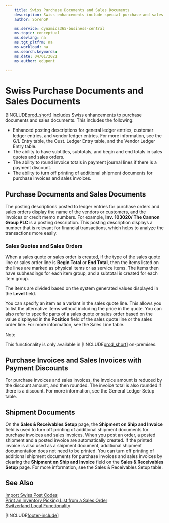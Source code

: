 ```yaml
---
    title: Swiss Purchase Documents and Sales Documents
    description: Swiss enhancements include special purchase and sales document features.    
    author: SorenGP

    ms.service: dynamics365-business-central
    ms.topic: conceptual
    ms.devlang: na
    ms.tgt_pltfrm: na
    ms.workload: na
    ms.search.keywords:
    ms.date: 04/01/2021
    ms.author: edupont

---
```

# Swiss Purchase Documents and Sales Documents
[!INCLUDE[prod_short](../../includes/prod_short.md)] includes Swiss enhancements to purchase documents and sales documents. This includes the following:  

- Enhanced posting descriptions for general ledger entries, customer ledger entries, and vendor ledger entries. For more information, see the G/L Entry table, the Cust. Ledger Entry table, and the Vendor Ledger Entry table.  
- The ability to have subtitles, subtotals, and begin and end totals in sales quotes and sales orders.  
- The ability to round invoice totals in payment journal lines if there is a payment discount.  
- The ability to turn off printing of additional shipment documents for purchase invoices and sales invoices.  

## Purchase Documents and Sales Documents  
The posting descriptions posted to ledger entries for purchase orders and sales orders display the name of the vendors or customers, and the invoices or credit memo numbers. For example, **Inv. 103020/ The Cannon Group PLC** is a posting description. This posting description displays a number that is relevant for financial transactions, which helps to analyze the transactions more easily.  

### Sales Quotes and Sales Orders  
When a sales quote or sales order is created, if the type of the sales quote line or sales order line is **Begin Total** or **End Total**, then the items listed on the lines are marked as physical items or as service items. The items then have subheadings for each item group, and a subtotal is created for each item group.  

The items are divided based on the system generated values displayed in the **Level** field.  

You can specify an item as a variant in the sales quote line. This allows you to list the alternative items without including the price in the quote. You can also refer to specific parts of a sales quote or sales order based on the value displayed in the **Position** field of the sales quote line or the sales order line. For more information, see the Sales Line table.  

> [!NOTE]
> This functionality is only available in [!INCLUDE[prod_short](../../includes/prod_short.md)] on-premises.

## Purchase Invoices and Sales Invoices with Payment Discounts  
For purchase invoices and sales invoices, the invoice amount is reduced by the discount amount, and then rounded. The invoice total is also rounded if there is a discount. For more information, see the General Ledger Setup table.  

## Shipment Documents  
On the **Sales & Receivables Setup** page, the **Shipment on Ship and Invoice** field is used to turn off printing of additional shipment documents for purchase invoices and sales invoices. When you post an order, a posted shipment and a posted invoice are automatically created. If the printed invoice is also used as a shipment document, additional shipment documentation does not need to be printed. You can turn off printing of additional shipment documents for purchase invoices and sales invoices by clearing the **Shipment on Ship and Invoice** field on the **Sales & Receivables Setup** page. For more information, see the Sales & Receivables Setup table.  

## See Also  
 [Import Swiss Post Codes](how-to-import-swiss-post-codes.md)   
 [Print an Inventory Picking List from a Sales Order](how-to-print-an-inventory-picking-list-from-a-sales-order.md)   
 [Switzerland Local Functionality](switzerland-local-functionality.md)


[!INCLUDE[footer-include](../../includes/footer-banner.md)]